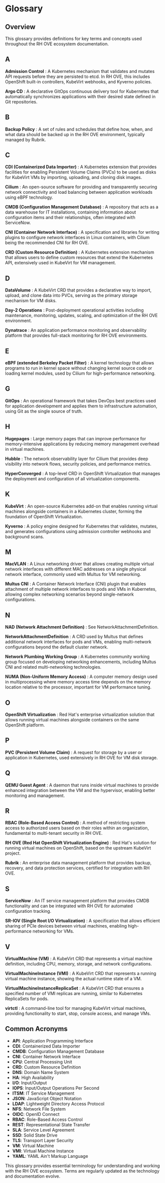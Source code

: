 # Glossary

## Overview

This glossary provides definitions for key terms and concepts used throughout the RH OVE ecosystem documentation.

## A

**Admission Control**
: A Kubernetes mechanism that validates and mutates API requests before they are persisted to etcd. In RH OVE, this includes OpenShift built-in controllers, KubeVirt webhooks, and Kyverno policies.

**Argo CD**
: A declarative GitOps continuous delivery tool for Kubernetes that automatically synchronizes applications with their desired state defined in Git repositories.

## B

**Backup Policy**
: A set of rules and schedules that define how, when, and what data should be backed up in the RH OVE environment, typically managed by Rubrik.

## C

**CDI (Containerized Data Importer)**
: A Kubernetes extension that provides facilities for enabling Persistent Volume Claims (PVCs) to be used as disks for KubeVirt VMs by importing, uploading, and cloning disk images.

**Cilium**
: An open-source software for providing and transparently securing network connectivity and load balancing between application workloads using eBPF technology.

**CMDB (Configuration Management Database)**
: A repository that acts as a data warehouse for IT installations, containing information about configuration items and their relationships, often integrated with ServiceNow.

**CNI (Container Network Interface)**
: A specification and libraries for writing plugins to configure network interfaces in Linux containers, with Cilium being the recommended CNI for RH OVE.

**CRD (Custom Resource Definition)**
: A Kubernetes extension mechanism that allows users to define custom resources that extend the Kubernetes API, extensively used in KubeVirt for VM management.

## D

**DataVolume**
: A KubeVirt CRD that provides a declarative way to import, upload, and clone data into PVCs, serving as the primary storage mechanism for VM disks.

**Day-2 Operations**
: Post-deployment operational activities including maintenance, monitoring, updates, scaling, and optimization of the RH OVE environment.

**Dynatrace**
: An application performance monitoring and observability platform that provides full-stack monitoring for RH OVE environments.

## E

**eBPF (extended Berkeley Packet Filter)**
: A kernel technology that allows programs to run in kernel space without changing kernel source code or loading kernel modules, used by Cilium for high-performance networking.

## G

**GitOps**
: An operational framework that takes DevOps best practices used for application development and applies them to infrastructure automation, using Git as the single source of truth.

## H

**Hugepages**
: Large memory pages that can improve performance for memory-intensive applications by reducing memory management overhead in virtual machines.

**Hubble**
: The network observability layer for Cilium that provides deep visibility into network flows, security policies, and performance metrics.

**HyperConverged**
: A top-level CRD in OpenShift Virtualization that manages the deployment and configuration of all virtualization components.

## K

**KubeVirt**
: An open-source Kubernetes add-on that enables running virtual machines alongside containers in a Kubernetes cluster, forming the foundation of OpenShift Virtualization.

**Kyverno**
: A policy engine designed for Kubernetes that validates, mutates, and generates configurations using admission controller webhooks and background scans.

## M

**MacVLAN**
: A Linux networking driver that allows creating multiple virtual network interfaces with different MAC addresses on a single physical network interface, commonly used with Multus for VM networking.

**Multus CNI**
: A Container Network Interface (CNI) plugin that enables attachment of multiple network interfaces to pods and VMs in Kubernetes, allowing complex networking scenarios beyond single-network configurations.

## N

**NAD (Network Attachment Definition)**
: See NetworkAttachmentDefinition.

**NetworkAttachmentDefinition**
: A CRD used by Multus that defines additional network interfaces for pods and VMs, enabling multi-network configurations beyond the default cluster network.

**Network Plumbing Working Group**
: A Kubernetes community working group focused on developing networking enhancements, including Multus CNI and related multi-networking technologies.

**NUMA (Non-Uniform Memory Access)**
: A computer memory design used in multiprocessing where memory access time depends on the memory location relative to the processor, important for VM performance tuning.

## O

**OpenShift Virtualization**
: Red Hat's enterprise virtualization solution that allows running virtual machines alongside containers on the same OpenShift platform.

## P

**PVC (Persistent Volume Claim)**
: A request for storage by a user or application in Kubernetes, used extensively in RH OVE for VM disk storage.

## Q

**QEMU Guest Agent**
: A daemon that runs inside virtual machines to provide enhanced integration between the VM and the hypervisor, enabling better monitoring and management.

## R

**RBAC (Role-Based Access Control)**
: A method of restricting system access to authorized users based on their roles within an organization, fundamental to multi-tenant security in RH OVE.

**RH OVE (Red Hat OpenShift Virtualization Engine)**
: Red Hat's solution for running virtual machines on OpenShift, based on the upstream KubeVirt project.

**Rubrik**
: An enterprise data management platform that provides backup, recovery, and data protection services, certified for integration with RH OVE.

## S

**ServiceNow**
: An IT service management platform that provides CMDB functionality and can be integrated with RH OVE for automated configuration tracking.

**SR-IOV (Single Root I/O Virtualization)**
: A specification that allows efficient sharing of PCIe devices between virtual machines, enabling high-performance networking for VMs.

## V

**VirtualMachine (VM)**
: A KubeVirt CRD that represents a virtual machine definition, including CPU, memory, storage, and network configurations.

**VirtualMachineInstance (VMI)**
: A KubeVirt CRD that represents a running virtual machine instance, showing the actual runtime state of a VM.

**VirtualMachineInstanceReplicaSet**
: A KubeVirt CRD that ensures a specified number of VMI replicas are running, similar to Kubernetes ReplicaSets for pods.

**virtctl**
: A command-line tool for managing KubeVirt virtual machines, providing functionality to start, stop, console access, and manage VMs.

## Common Acronyms

- **API**: Application Programming Interface
- **CDI**: Containerized Data Importer
- **CMDB**: Configuration Management Database
- **CNI**: Container Network Interface
- **CPU**: Central Processing Unit
- **CRD**: Custom Resource Definition
- **DNS**: Domain Name System
- **HA**: High Availability
- **I/O**: Input/Output
- **IOPS**: Input/Output Operations Per Second
- **ITSM**: IT Service Management
- **JSON**: JavaScript Object Notation
- **LDAP**: Lightweight Directory Access Protocol
- **NFS**: Network File System
- **OIDC**: OpenID Connect
- **RBAC**: Role-Based Access Control
- **REST**: Representational State Transfer
- **SLA**: Service Level Agreement
- **SSD**: Solid State Drive
- **TLS**: Transport Layer Security
- **VM**: Virtual Machine
- **VMI**: Virtual Machine Instance
- **YAML**: YAML Ain't Markup Language

This glossary provides essential terminology for understanding and working with the RH OVE ecosystem. Terms are regularly updated as the technology and documentation evolve.
